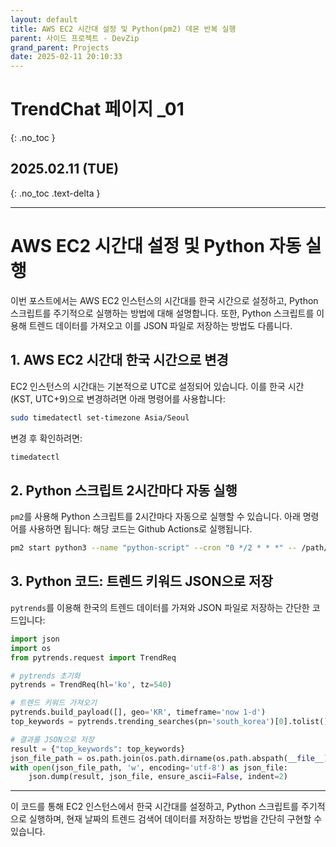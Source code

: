 ```yaml
---
layout: default
title: AWS EC2 시간대 설정 및 Python(pm2) 데몬 반복 실행
parent: 사이드 프로젝트 - DevZip
grand_parent: Projects
date: 2025-02-11 20:10:33
---
```


# TrendChat 페이지 _01
{: .no_toc }

## 2025.02.11 (TUE)
{: .no_toc .text-delta }

---

# AWS EC2 시간대 설정 및 Python 자동 실행

이번 포스트에서는 AWS EC2 인스턴스의 시간대를 한국 시간으로 설정하고, Python 스크립트를 주기적으로 실행하는 방법에 대해 설명합니다. 또한, Python 스크립트를 이용해 트렌드 데이터를 가져오고 이를 JSON 파일로 저장하는 방법도 다룹니다.

## 1. AWS EC2 시간대 한국 시간으로 변경

EC2 인스턴스의 시간대는 기본적으로 UTC로 설정되어 있습니다. 이를 한국 시간(KST, UTC+9)으로 변경하려면 아래 명령어를 사용합니다:

```bash
sudo timedatectl set-timezone Asia/Seoul
```

변경 후 확인하려면:

```bash
timedatectl
```

## 2. Python 스크립트 2시간마다 자동 실행

`pm2`를 사용해 Python 스크립트를 2시간마다 자동으로 실행할 수 있습니다. 아래 명령어를 사용하면 됩니다:
해당 코드는 Github Actions로 실행됩니다.

```bash
pm2 start python3 --name "python-script" --cron "0 */2 * * *" -- /path/to/your/script.py
```

## 3. Python 코드: 트렌드 키워드 JSON으로 저장

`pytrends`를 이용해 한국의 트렌드 데이터를 가져와 JSON 파일로 저장하는 간단한 코드입니다:

```python
import json
import os
from pytrends.request import TrendReq

# pytrends 초기화
pytrends = TrendReq(hl='ko', tz=540)

# 트렌드 키워드 가져오기
pytrends.build_payload([], geo='KR', timeframe='now 1-d')
top_keywords = pytrends.trending_searches(pn='south_korea')[0].tolist()

# 결과를 JSON으로 저장
result = {"top_keywords": top_keywords}
json_file_path = os.path.join(os.path.dirname(os.path.abspath(__file__)), 'trending_keywords.json')
with open(json_file_path, 'w', encoding='utf-8') as json_file:
    json.dump(result, json_file, ensure_ascii=False, indent=2)
```

---

이 코드를 통해 EC2 인스턴스에서 한국 시간대를 설정하고, Python 스크립트를 주기적으로 실행하며, 현재 날짜의 트렌드 검색어 데이터를 저장하는 방법을 간단히 구현할 수 있습니다.
